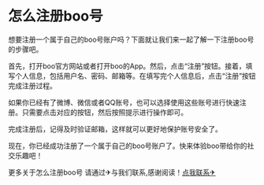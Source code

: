 # 怎么注册boo号

想要注册一个属于自己的boo号账户吗？下面就让我们来一起了解一下注册boo号的步骤吧。

首先，打开boo官方网站或者打开boo的App。然后，点击“注册”按钮。接着，填写个人信息，包括用户名、密码、邮箱等。在填写完个人信息后，点击“注册”按钮完成注册过程。

如果你已经有了微博、微信或者QQ账号，也可以选择使用这些账号进行快速注册。只需要点击对应的按钮，然后按照提示进行操作即可。

完成注册后，记得及时验证邮箱，这样就可以更好地保护账号安全了。

现在，你已经成功注册了一个属于自己的boo号账户了。快来体验boo带给你的社交乐趣吧！

更多关于怎么注册boo号 请通过✈与我们联系,感谢阅读！[点我联系✈](https://edge.G208.com)